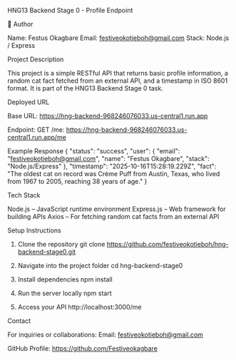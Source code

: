 HNG13 Backend Stage 0 - Profile Endpoint

👤 Author

Name: Festus Okagbare
Email: festiveokotieboh@gmail.com
Stack: Node.js / Express

Project Description

This project is a simple RESTful API that returns basic profile information, a random cat fact fetched from an external API, and a timestamp in ISO 8601 format.
It is part of the HNG13 Backend Stage 0 task.

Deployed URL

Base URL:
https://hng-backend-968246076033.us-central1.run.app

Endpoint:
GET /me:
https://hng-backend-968246076033.us-central1.run.app/me


Example Response
{
  "status": "success",
  "user": {
    "email": "festiveokotieboh@gmail.com",
    "name": "Festus Okagbare",
    "stack": "Node.js/Express"
  },
  "timestamp": "2025-10-16T15:28:19.229Z",
  "fact": "The oldest cat on record was Crème Puff from Austin, Texas, who lived from 1967 to 2005, reaching 38 years of age."
}


 Tech Stack

Node.js – JavaScript runtime environment
Express.js – Web framework for building APIs
Axios – For fetching random cat facts from an external API


Setup Instructions

1. Clone the repository
git clone https://github.com/festiveokotieboh/hng-backend-stage0.git


2. Navigate into the project folder
cd hng-backend-stage0

3. Install dependencies
npm install

4. Run the server locally
npm start

5. Access your API
http://localhost:3000/me

Contact

For inquiries or collaborations:
Email: festiveokotieboh@gmail.com

GitHub Profile: https://github.com/Festiveokagbare